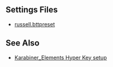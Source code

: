 ## Settings Files

- [russell.bttpreset](./russell.bttpreset) 

## See Also

- [Karabiner_Elements Hyper Key setup](/Karabiner-Elements/README.md)